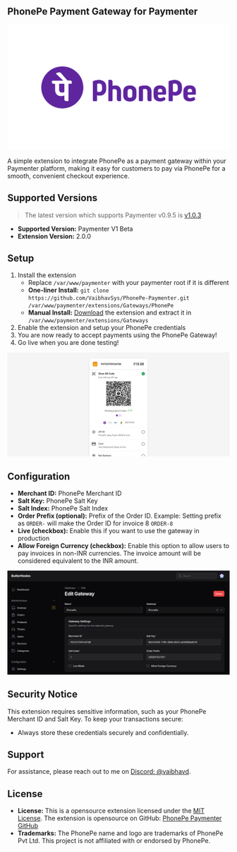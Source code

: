 ## PhonePe Payment Gateway for Paymenter

![](phonepe.svg)

A simple extension to integrate PhonePe as a payment gateway within your Paymenter platform, making it easy for customers to pay via PhonePe for a smooth, convenient checkout experience.

## Supported Versions
> The latest version which supports Paymenter v0.9.5 is [v1.0.3](https://github.com/VaibhavSys/PhonePe-Paymenter/tree/v1.0.3)
- **Supported Version:** Paymenter V1 Beta
- **Extension Version:** 2.0.0

## Setup

1. Install the extension
   - Replace `/var/www/paymenter` with your paymenter root if it is different
   - **One-liner Install:** `git clone https://github.com/VaibhavSys/PhonePe-Paymenter.git /var/www/paymenter/extensions/Gateways/PhonePe`
   - **Manual Install:** [Download](https://github.com/VaibhavSys/PhonePe-Paymenter/releases/latest/download/PhonePe.zip) the extension and extract it in `/var/www/paymenter/extensions/Gateways`
2. Enable the extension and setup your PhonePe credentials
3. You are now ready to accept payments using the PhonePe Gateway!
4. Go live when you are done testing!

![](assets/phonepe-payment.png)

## Configuration

- **Merchant ID:** PhonePe Merchant ID
- **Salt Key:** PhonePe Salt Key
- **Salt Index:** PhonePe Salt Index
- **Order Prefix (optional):** Prefix of the Order ID. Example: Setting prefix as `ORDER-` will make the Order ID for invoice 8 `ORDER-8`
- **Live (checkbox):** Enable this if you want to use the gateway in production
- **Allow Foreign Currency (checkbox):** Enable this option to allow users to pay invoices in non-INR currencies. The invoice amount will be considered equivalent to the INR amount.

![](assets/phonepe-settings.png)

## Security Notice

This extension requires sensitive information, such as your PhonePe Merchant ID and Salt Key. To keep your transactions secure:

- Always store these credentials securely and confidentially.

## Support

For assistance, please reach out to me on [Discord: @vaibhavd](https://discord.com/users/914452175839723550).

## License

- **License:** This is a opensource extension licensed under the [MIT License](LICENSE). The extension is opensource on GitHub: [PhonePe Paymenter GitHub](https://github.com/VaibhavSys/PhonePe-Paymenter)
- **Trademarks:** The PhonePe name and logo are trademarks of PhonePe Pvt Ltd. This project is not affiliated with or endorsed by PhonePe.
